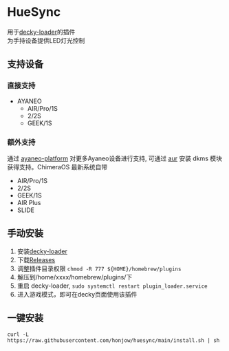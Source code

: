 # HueSync
用于[decky-loader](https://github.com/SteamDeckHomebrew/decky-loader)的插件  
为手持设备提供LED灯光控制

## 支持设备

### 直接支持
- AYANEO
  - AIR/Pro/1S
  - 2/2S
  - GEEK/1S

### 额外支持
通过 [ayaneo-platform](https://github.com/ShadowBlip/ayaneo-platform) 对更多Ayaneo设备进行支持, 可通过 [aur](https://aur.archlinux.org/packages/ayaneo-platform-dkms-git) 安装 dkms 模块获得支持。ChimeraOS 最新系统自带
- AIR/Pro/1S
- 2/2S
- GEEK/1S
- AIR Plus
- SLIDE

## 手动安装

1. 安装[decky-loader](https://github.com/SteamDeckHomebrew/decky-loader)
2. 下载[Releases](https://github.com/honjow/huesync/releases)
3. 调整插件目录权限 `chmod -R 777 ${HOME}/homebrew/plugins`
4. 解压到/home/xxxx/homebrew/plugins/下
5. 重启 decky-loader, `sudo systemctl restart plugin_loader.service`
6. 进入游戏模式，即可在decky页面使用该插件

## 一键安装
```
curl -L https://raw.githubusercontent.com/honjow/huesync/main/install.sh | sh
```